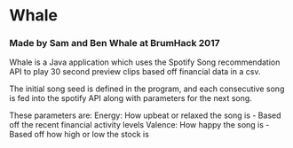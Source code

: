 # Whale

### Made by Sam and Ben Whale at BrumHack 2017

Whale is a Java application which uses the Spotify Song recommendation API to play 30 second preview clips based off financial data in a csv.

The initial song seed is defined in the program, and each consecutive song is fed into the spotify API along with parameters for the next song.

These parameters are:
  Energy: How upbeat or relaxed the song is - Based off the recent financial activity levels
  Valence: How happy the song is - Based off how high or low the stock is
